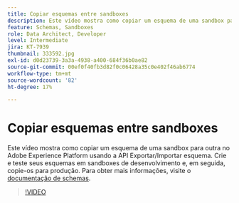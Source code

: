 ```yaml
---
title: Copiar esquemas entre sandboxes
description: Este vídeo mostra como copiar um esquema de uma sandbox para outra no Adobe Experience Platform usando a API Exportar/Importar esquema.
feature: Schemas, Sandboxes
role: Data Architect, Developer
level: Intermediate
jira: KT-7939
thumbnail: 333592.jpg
exl-id: d0d23739-3a3a-4938-a400-684f36b0ae82
source-git-commit: 00ef0f40fb3d82f0c06428a35c0e402f46ab6774
workflow-type: tm+mt
source-wordcount: '82'
ht-degree: 17%

---
```


# Copiar esquemas entre sandboxes

Este vídeo mostra como copiar um esquema de uma sandbox para outra no Adobe Experience Platform usando a API Exportar/Importar esquema. Crie e teste seus esquemas em sandboxes de desenvolvimento e, em seguida, copie-os para produção. Para obter mais informações, visite o [documentação de schemas](https://experienceleague.adobe.com/docs/experience-platform/xdm/home.html?lang=pt-BR).

>[!VIDEO](https://video.tv.adobe.com/v/333592?learn=on)
